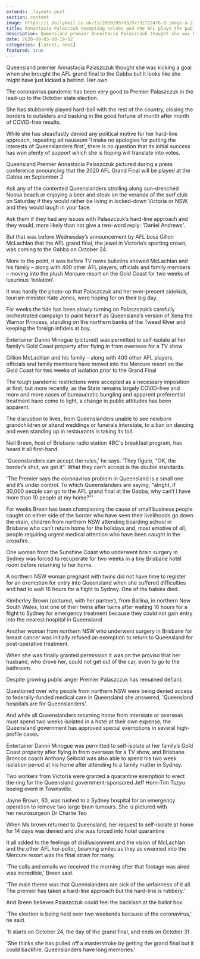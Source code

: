 ```yaml
---
extends: _layouts.post
section: content
image: https://i.dailymail.co.uk/1s/2020/09/03/07/32722476-0-image-a-22_1599115768011.jpg 
title: Annastasia Palazczuk exempting celebs and the AFL plays the public for fools, writes MIKE COLMAN  
description: Queensland premier Annastacia Palaszczuk thought she was kicking a goal when she brought the AFL grand final to the Gabba but it looks like she might have just kicked a behind. Her own. 
date: 2020-09-03-08-19-52 
categories: [latest, news] 
featured: true 
--- 
```

Queensland premier Annastacia Palaszczuk thought she was kicking a goal when she brought the AFL grand final to the Gabba but it looks like she might have just kicked a behind. Her own.

The coronavirus pandemic has been very good to Premier Palaszczuk in the lead-up to the October state election. 

She has stubbornly played hard-ball with the rest of the country, closing the borders to outsiders and basking in the good fortune of month after month of COVID-free results.

While she has steadfastly denied any political motive for her hard-line approach, repeating ad nauseum 'I make no apologies for putting the interests of Queenslanders first', there is no question that its initial success has won plenty of support which she is hoping will translate into votes.

Queensland Premier Annastacia Palaszczuk pictured during a press conference announcing that the 2020 AFL Grand Final will be played at the Gabba on September 2

Ask any of the contented Queenslanders strolling along sun-drenched Noosa beach or enjoying a beer and steak on the veranda of the surf club on Saturday if they would rather be living in locked-down Victoria or NSW, and they would laugh in your face.

Ask them if they had any issues with Palaszczuk’s hard-line approach and they would, more likely than not give a two-word reply: 'Daniel Andrews'.

But that was before Wednesday’s announcement by AFL boss Gillon McLachlan that the AFL grand final, the jewel in Victoria’s sporting crown, was coming to the Gabba on October 24.

More to the point, it was before TV news bulletins showed McLachlan and his family – along with 400 other AFL players, officials and family members – moving into the plush Mercure resort on the Gold Coast for two weeks of luxurious ‘isolation’.

It was hardly the photo-op that Palaszczuk and her ever-present sidekick, tourism minister Kate Jones, were hoping for on their big day.

For weeks the tide has been slowly turning on Palaszczuk’s carefully orchestrated campaign to paint herself as Queensland’s version of Xena the Warrior Princess, standing on the northern banks of the Tweed River and keeping the foreign infidels at bay.

Entertainer Dannii Minogue (pictured) was permitted to self-isolate at her family’s Gold Coast property after flying in from overseas for a TV show

Gillion McLachlan and his family – along with 400 other AFL players, officials and family members have moved into the Mercure resort on the Gold Coast for two weeks of isolation prior to the Grand Final

The tough pandemic restrictions were accepted as a necessary imposition at first, but more recently, as the State remains largely COVID-free and more and more cases of bureaucratic bungling and apparent preferential treatment have come to light, a change in public attitudes has been apparent.

The disruption to lives, from Queenslanders unable to see newborn grandchildren or attend weddings or funerals interstate, to a ban on dancing and even standing up in restaurants is taking its toll.

Neil Breen, host of Brisbane radio station 4BC's breakfast program, has heard it all first-hand.

'Queenslanders can accept the rules,' he says. 'They figure, "OK, the border’s shut, we get it". What they can’t accept is the double standards.

'The Premier says the coronavirus problem in Queensland is a small one and it’s under control. To which Queenslanders are saying, "alright, if 30,000 people can go to the AFL grand final at the Gabba, why can’t I have more than 10 people at my home?"'

For weeks Breen has been championing the cause of small business people caught on either side of the border who have seen their livelihoods go down the drain, children from northern NSW attending boarding school in Brisbane who can’t return home for the holidays and, most emotive of all, people requiring urgent medical attention who have been caught in the crossfire.

One woman from the Sunshine Coast who underwent brain surgery in Sydney was forced to recuperate for two weeks in a tiny Brisbane hotel room before returning to her home.

A northern NSW woman pregnant with twins did not have time to register for an exemption for entry into Queensland when she suffered difficulties and had to wait 16 hours for a flight to Sydney. One of the babies died.

Kimberley Brown (pictured, with her partner), from Ballina, in northern New South Wales, lost one of their twins after twins after waiting 16 hours for a flight to Sydney for emergency treatment because they could not gain entry into the nearest hospital in Queensland

Another woman from northern NSW who underwent surgery in Brisbane for breast cancer was initially refused an exemption to return to Queensland for post-operative treatment. 

When she was finally granted permission it was on the proviso that her husband, who drove her, could not get out of the car, even to go to the bathroom.

Despite growing public anger Premier Palaszczuk has remained defiant. 

Questioned over why people from northern NSW were being denied access to federally-funded medical care in Queensland she answered, 'Queensland hospitals are for Queenslanders'.

And while all Queenslanders returning home from interstate or overseas must spend two weeks isolated in a hotel at their own expense, the Queensland government has approved special exemptions in several high-profile cases. 

Entertainer Dannii Minogue was permitted to self-isolate at her family’s Gold Coast property after flying in from overseas for a TV show, and Brisbane Broncos coach Anthony Seibold was also able to spend his two week isolation period at his home after attending to a family matter in Sydney.

Two workers from Victoria were granted a quarantine exemption to erect the ring for the Queensland government-sponsored Jeff Horn-Tim Tszyu boxing event in Townsville.

Jayne Brown, 60, was rushed to a Sydney hospital for an emergency operation to remove two large brain tumours. She is pictured with her neurosurgeon Dr Charlie Teo 

When Ms brown returned to Queensland, her request to self-isolate at home for 14 days was denied and she was forced into hotel quarantine

It all added to the feelings of disillusionment and the vision of McLachlan and the other AFL hoi-polloi, beaming smiles as they as swanned into the Mercure resort was the final straw for many.

'The calls and emails we received the morning after that footage was aired was incredible,' Breen said. 

'The main theme was that Queenslanders are sick of the unfairness of it all. The premier has taken a hard-line approach but the hard-line is rubbery.'

And Breen believes Palaszczuk could feel the backlash at the ballot box.

'The election is being held over two weekends because of the coronavirus,' he said. 

'It starts on October 24, the day of the grand final, and ends on October 31.

'She thinks she has pulled off a masterstroke by getting the grand final but it could backfire. Queenslanders have long memories.'


